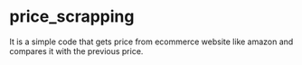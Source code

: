 # price_scrapping
It is a simple code that gets price from ecommerce website like amazon and compares it with the previous price. 
